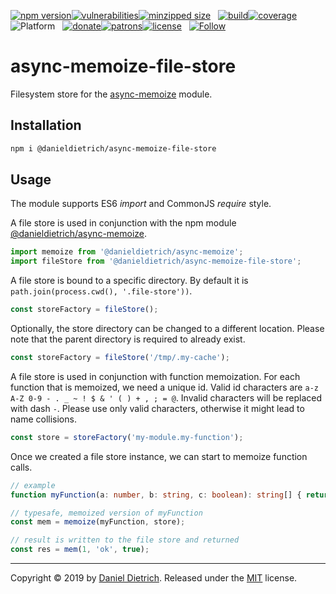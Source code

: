 [![npm version](https://img.shields.io/npm/v/@danieldietrich/async-memoize-file-store?logo=npm&style=flat-square)](https://www.npmjs.com/package/@danieldietrich/async-memoize-file-store/)[![vulnerabilities](https://img.shields.io/snyk/vulnerabilities/npm/@danieldietrich/async-memoize-file-store?style=flat-square)](https://snyk.io/test/npm/@danieldietrich/async-memoize-file-store)[![minzipped size](https://img.shields.io/bundlephobia/minzip/@danieldietrich/async-memoize-file-store?style=flat-square)](https://bundlephobia.com/result?p=@danieldietrich/async-memoize-file-store@latest)
&nbsp;
[![build](https://img.shields.io/travis/danieldietrich/async-memoize-file-store?logo=github&style=flat-square)](https://travis-ci.org/danieldietrich/async-memoize-file-store/)[![coverage](https://img.shields.io/codecov/c/github/danieldietrich/async-memoize-file-store?style=flat-square)](https://codecov.io/gh/danieldietrich/async-memoize-file-store/)
&nbsp;
![Platform](https://img.shields.io/badge/platform-Node%20v10%20%28ES6%2fES2015%29-decc47?logo=TypeScript&style=flat-square)
&nbsp;
[![donate](https://img.shields.io/badge/Donate-PayPal-blue.svg?logo=paypal&style=flat-square)](https://paypal.me/danieldietrich13)[![patrons](https://img.shields.io/liberapay/patrons/danieldietrich?style=flat-square)](https://liberapay.com/danieldietrich/)[![license](https://img.shields.io/github/license/danieldietrich/async-memoize-file-store?style=flat-square)](https://opensource.org/licenses/MIT/)
&nbsp;
[![Follow](https://img.shields.io/twitter/follow/danieldietrich?label=Follow&style=social)](https://twitter.com/danieldietrich/)

# async-memoize-file-store

Filesystem store for the [async-memoize](https://www.npmjs.com/package/@danieldietrich/async-memoize) module.

## Installation

```bash
npm i @danieldietrich/async-memoize-file-store
```

## Usage

The module supports ES6 _import_ and CommonJS _require_ style.

A file store is used in conjunction with the npm module [@danieldietrich/async-memoize](https://www.npmjs.com/package/@danieldietrich/async-memoize).

```ts
import memoize from '@danieldietrich/async-memoize';
import fileStore from '@danieldietrich/async-memoize-file-store';
```

A file store is bound to a specific directory. By default it is `path.join(process.cwd(), '.file-store'))`.

```ts
const storeFactory = fileStore();
```

Optionally, the store directory can be changed to a different location. Please note that the parent directory is required to already exist.

```ts
const storeFactory = fileStore('/tmp/.my-cache');
```

A file store is used in conjunction with function memoization. For each function that is memoized, we need a unique id. Valid id characters are `a-z A-Z 0-9 - . _ ~ ! $ & ' ( ) + , ; = @`. Invalid characters will be replaced with dash `-`. Please use only valid characters, otherwise it might lead to name collisions.

```ts
const store = storeFactory('my-module.my-function');
```

Once we created a file store instance, we can start to memoize function calls.

```ts
// example
function myFunction(a: number, b: string, c: boolean): string[] { return []; }

// typesafe, memoized version of myFunction
const mem = memoize(myFunction, store);

// result is written to the file store and returned
const res = mem(1, 'ok', true);
```

---

Copyright &copy; 2019 by [Daniel Dietrich](cafebab3@gmail.com). Released under the [MIT](https://opensource.org/licenses/MIT/) license.